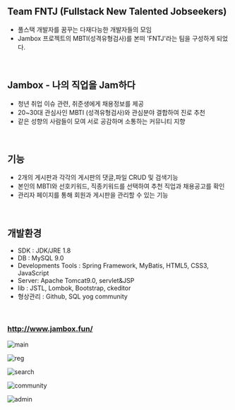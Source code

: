 ## Team FNTJ (Fullstack New Talented Jobseekers)
- 풀스택 개발자를 꿈꾸는 다재다능한 개발자들의 모임
- Jambox 프로젝트의 MBTI(성격유형검사)를 본떠 'FNTJ'라는 팀을 구성하게 되었다.   
<br/>

## Jambox - 나의 직업을 Jam하다
- 청년 취업 이슈 관련, 취준생에게 채용정보를 제공
- 20~30대 관심사인 MBTI (성격유형검사)와 관심분야 결합하여 진로 추천   
- 같은 성향의 사람들이 모여 서로 공감하며 소통하는 커뮤니티 지향
<br/>

## 기능
- 2개의 게시판과 각각의 게시판의 댓글,파일 CRUD 및 검색기능
- 본인의 MBTI와 선호키워드, 직종키워드를 선택하여 추천 직업과 채용공고를 확인
- 관리자 페이지를 통해 회원과 게시판을 관리할 수 있는 기능   
<br/>

## 개발환경
- SDK : JDK/JRE 1.8
- DB : MySQL 9.0
- Developments Tools : Spring Framework, MyBatis, HTML5, CSS3, JavaScript
- Server: Apache Tomcat9.0, servlet&JSP
- lib : JSTL, Lombok, Bootstrap, ckeditor
- 형상관리 : Github, SQL yog community   
<br/>

### http://www.jambox.fun/

![main](https://user-images.githubusercontent.com/73522666/111246340-6b8bf100-8649-11eb-849b-c1429a8a46a3.PNG)
<br/>

![reg](https://user-images.githubusercontent.com/73522666/111246762-2ddb9800-864a-11eb-93c8-89fb853651fa.PNG)
<br/>

![search](https://user-images.githubusercontent.com/73522666/111246346-6d55b480-8649-11eb-907d-f51b05bd5bc1.PNG)
<br/>

![community](https://user-images.githubusercontent.com/73522666/111246658-0389da80-864a-11eb-9335-f007e8c202cb.PNG)
<br/>

![admin](https://user-images.githubusercontent.com/73522666/111246454-a0984380-8649-11eb-93fd-81174833f729.PNG)
